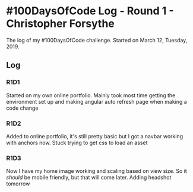 # #100DaysOfCode Log - Round 1 - Christopher Forsythe 

The log of my #100DaysOfCode challenge. Started on March 12, Tuesday, 2019.

## Log

### R1D1 
Started on my own online portfolio. Mainly took most time getting the environment set up and making angular auto refresh page when making a code change

### R1D2
Added to online portfolio, it's still pretty basic but I got a navbar working with anchors now. Stuck trying to get css to load an asset

### R1D3
Now I have my home image working and scaling based on view size. So it *should* be mobile friendly, but that will come later. Adding headshot tomorrow
